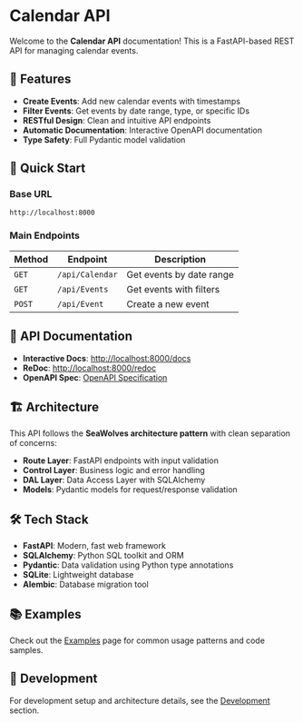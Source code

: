 # Calendar API

Welcome to the **Calendar API** documentation! This is a FastAPI-based REST API for managing calendar events.

## 🚀 Features

- **Create Events**: Add new calendar events with timestamps
- **Filter Events**: Get events by date range, type, or specific IDs
- **RESTful Design**: Clean and intuitive API endpoints
- **Automatic Documentation**: Interactive OpenAPI documentation
- **Type Safety**: Full Pydantic model validation

## 🎯 Quick Start

### Base URL
```
http://localhost:8000
```

### Main Endpoints

| Method | Endpoint | Description |
|--------|----------|-------------|
| `GET` | `/api/Calendar` | Get events by date range |
| `GET` | `/api/Events` | Get events with filters |
| `POST` | `/api/Event` | Create a new event |

## 📖 API Documentation

- **Interactive Docs**: [http://localhost:8000/docs](http://localhost:8000/docs)
- **ReDoc**: [http://localhost:8000/redoc](http://localhost:8000/redoc)
- **OpenAPI Spec**: [OpenAPI Specification](api/openapi.md)

## 🏗️ Architecture

This API follows the **SeaWolves architecture pattern** with clean separation of concerns:

- **Route Layer**: FastAPI endpoints with input validation
- **Control Layer**: Business logic and error handling  
- **DAL Layer**: Data Access Layer with SQLAlchemy
- **Models**: Pydantic models for request/response validation

## 🛠️ Tech Stack

- **FastAPI**: Modern, fast web framework
- **SQLAlchemy**: Python SQL toolkit and ORM
- **Pydantic**: Data validation using Python type annotations
- **SQLite**: Lightweight database
- **Alembic**: Database migration tool

## 📚 Examples

Check out the [Examples](examples.md) page for common usage patterns and code samples.

## 🔧 Development

For development setup and architecture details, see the [Development](development/setup.md) section.
